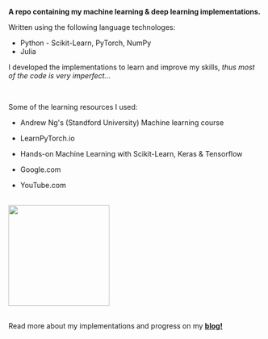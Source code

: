 <b>A repo containing my machine learning & deep learning implementations.</b>
<br>
<p>Written using the following language technologes:
<ul>
    <li>Python - Scikit-Learn, PyTorch, NumPy</li>
    <li>Julia</li>
</ul>
<p>I developed the implementations to learn and improve my skills,
<i>thus most of the code is very imperfect...</i></p>
<br>
<p>Some of the learning resources I used:</p>
<ul>
<li><p>Andrew Ng's (Standford University) Machine learning course</p></li>
<li><p>LearnPyTorch.io</p>
<li><p>Hands-on Machine Learning with Scikit-Learn, Keras & Tensorflow</p>
<li><p>Google.com</p>
<li><p>YouTube.com</p>
</ul>
<br>
<img src='https://encrypted-tbn2.gstatic.com/shopping?q=tbn:ANd9GcTFZ1aY1AMjjForuWjXiSkgRFGM5zdTCALxK-JuR6_KI_JAW7k&usqp=CAc' height=200>
<br>
<br>
<p>Read more about my implementations and progress on my <a href="https://davlon.xyz/blog.html" target="_blank"><b>blog!</b></a></p>